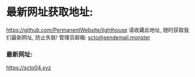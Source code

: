 # 最新网址获取地址: 
https://github.com/PermanentWebsite/lighthouse
请收藏此地址, 随时获取我们最新网址, 防止失联!
管理员邮箱:
scto@sendemail.monster

### 最新网址:

https://scto04.xyz
